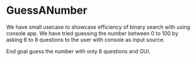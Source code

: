 # GuessANumber

We have small usecase to showcase efficiency of binary search with using console app.
We have tried guessing  the number between 0 to 100 by asking 6 to 8 questions to the user with console as input source.


End goal guess the number with only 6 questions and GUI.
